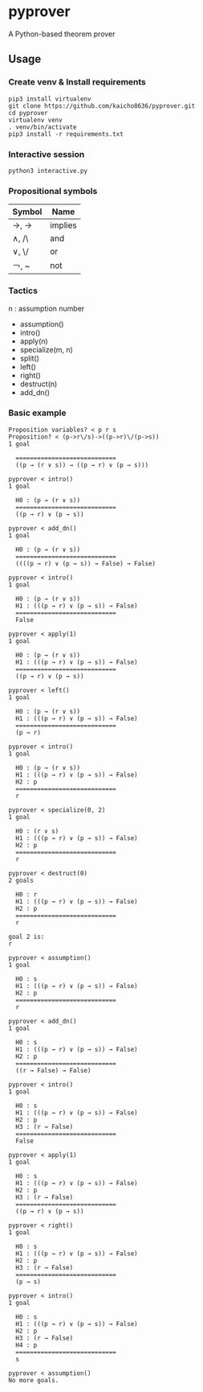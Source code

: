 # pyprover
A Python-based theorem prover

## Usage
### Create venv & Install requirements
```shell
pip3 install virtualenv
git clone https://github.com/kaicho8636/pyprover.git
cd pyprover
virtualenv venv
. venv/bin/activate
pip3 install -r requirements.txt
```

### Interactive session
```shell
python3 interactive.py
```

### Propositional symbols
| Symbol | Name    |
|--------|---------|
| →, ->  | implies |
| ∧, /\\ | and     |
| ∨, \\/ | or      |
| ￢, ~   | not     |


### Tactics
n : assumption number
- assumption()
- intro()
- apply(n)
- specialize(m, n)
- split()
- left()
- right()
- destruct(n)
- add_dn()

### Basic example
```
Proposition variables? < p r s
Proposition? < (p->r\/s)->((p->r)\/(p->s))
1 goal

  ============================
  ((p → (r ∨ s)) → ((p → r) ∨ (p → s)))

pyprover < intro()
1 goal

  H0 : (p → (r ∨ s))
  ============================
  ((p → r) ∨ (p → s))

pyprover < add_dn()
1 goal

  H0 : (p → (r ∨ s))
  ============================
  ((((p → r) ∨ (p → s)) → False) → False)

pyprover < intro()
1 goal

  H0 : (p → (r ∨ s))
  H1 : (((p → r) ∨ (p → s)) → False)
  ============================
  False

pyprover < apply(1)
1 goal

  H0 : (p → (r ∨ s))
  H1 : (((p → r) ∨ (p → s)) → False)
  ============================
  ((p → r) ∨ (p → s))

pyprover < left()
1 goal

  H0 : (p → (r ∨ s))
  H1 : (((p → r) ∨ (p → s)) → False)
  ============================
  (p → r)

pyprover < intro()
1 goal

  H0 : (p → (r ∨ s))
  H1 : (((p → r) ∨ (p → s)) → False)
  H2 : p
  ============================
  r

pyprover < specialize(0, 2)
1 goal

  H0 : (r ∨ s)
  H1 : (((p → r) ∨ (p → s)) → False)
  H2 : p
  ============================
  r

pyprover < destruct(0)
2 goals

  H0 : r
  H1 : (((p → r) ∨ (p → s)) → False)
  H2 : p
  ============================
  r

goal 2 is:
r

pyprover < assumption()
1 goal

  H0 : s
  H1 : (((p → r) ∨ (p → s)) → False)
  H2 : p
  ============================
  r

pyprover < add_dn()
1 goal

  H0 : s
  H1 : (((p → r) ∨ (p → s)) → False)
  H2 : p
  ============================
  ((r → False) → False)

pyprover < intro()
1 goal

  H0 : s
  H1 : (((p → r) ∨ (p → s)) → False)
  H2 : p
  H3 : (r → False)
  ============================
  False

pyprover < apply(1)
1 goal

  H0 : s
  H1 : (((p → r) ∨ (p → s)) → False)
  H2 : p
  H3 : (r → False)
  ============================
  ((p → r) ∨ (p → s))

pyprover < right()
1 goal

  H0 : s
  H1 : (((p → r) ∨ (p → s)) → False)
  H2 : p
  H3 : (r → False)
  ============================
  (p → s)

pyprover < intro()
1 goal

  H0 : s
  H1 : (((p → r) ∨ (p → s)) → False)
  H2 : p
  H3 : (r → False)
  H4 : p
  ============================
  s

pyprover < assumption()
No more goals.
```

